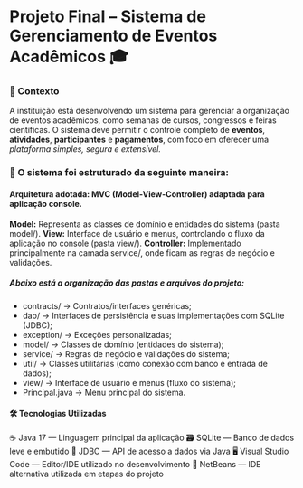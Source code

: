 # Projeto Final – Sistema de Gerenciamento de Eventos Acadêmicos 🎓

### 📝 Contexto 
A instituição está desenvolvendo um sistema para gerenciar a organização de eventos acadêmicos, como semanas de cursos, congressos e feiras científicas.
O sistema deve permitir o controle completo de **eventos**, **atividades**, **participantes** e **pagamentos**, com foco em oferecer uma _plataforma simples, segura e extensível._

### 📁 O sistema foi estruturado da seguinte maneira: 

#### Arquitetura adotada: MVC (Model-View-Controller) adaptada para aplicação console.
**Model:** Representa as classes de domínio e entidades do sistema (pasta model/).
**View:** Interface de usuário e menus, controlando o fluxo da aplicação no console (pasta view/).
**Controller:** Implementado principalmente na camada service/, onde ficam as regras de negócio e validações.

##### Abaixo está a organização das pastas e arquivos do projeto:
- contracts/ → Contratos/interfaces genéricas;
- dao/ → Interfaces de persistência e suas implementações com SQLite (JDBC);
- exception/ → Exceções personalizadas;
- model/ → Classes de domínio (entidades do sistema);
- service/ → Regras de negócio e validações do sistema;
- util/ → Classes utilitárias (como conexão com banco e entrada de dados);
- view/ →  Interface de usuário e menus (fluxo do sistema);
- Principal.java → Menu principal do sistema.

#### 🛠️ Tecnologias Utilizadas
☕ Java 17 — Linguagem principal da aplicação
🗃️ SQLite — Banco de dados leve e embutido
🔌 JDBC — API de acesso a dados via Java
🖥️ Visual Studio Code — Editor/IDE utilizado no desenvolvimento
🧰 NetBeans — IDE alternativa utilizada em etapas do projeto






